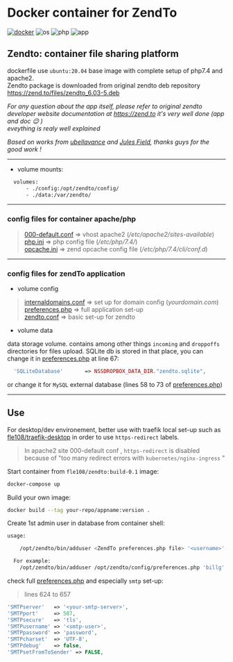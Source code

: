 # Docker container for ZendTo

[![docker]][dockerhub] ![os] ![php] ![app]

## Zendto: container file sharing platform

dockerfile use `ubuntu:20.04` base image with complete setup of php7.4 and apache2. \
Zendto package is downloaded from original zendto deb repository <https://zend.to/files/zendto_6.03-5.deb>

*For any question about the app itself, please refer to original zendto developer website documentation at <https://zend.to> it's very well done (app and doc 😉 )* \
*eveything is realy well explained*

_Based on works from [ubellavance](https://github.com/ubellavance/zendtodocker) and [Jules Field](https://zend.to), thanks guys for the good work !_

---

- volume mounts:

```dockerfile
  volumes:
      - ./config:/opt/zendto/config/
      - ./data:/var/zendto/
````

---

### config files for container apache/php

> [000-default.conf](./000-default.conf) => vhost apache2 (*/etc/apache2/sites-available*) \
> [php.ini](./php.ini) => php config file (*/etc/php/7.4/*) \
> [opcache.ini](./opcache.ini) => zend opcache config file (*/etc/php/7.4/cli/conf.d*)

---

### config files for zendTo application

- volume config

> [internaldomains.conf](./config/internaldomains.conf) => set up for domain config (*yourdomain.com*)\
> [preferences.php](./config/preferences.php) => full application set-up \
> [zendto.conf](./config/zendto.conf) => basic set-up for zendto

- volume data

data storage volume. contains among other things `incoming` and `droppoffs` directories for files upload.
SQLite db is stored in that place, you can change it in [preferences.php](./config/preferences.php) at line 67:

```php
  'SQLiteDatabase'       => NSSDROPBOX_DATA_DIR."zendto.sqlite",
```

or change it for `MySQL` external database (lines 58 to 73 of [preferences.php](./config/preferences.php))

---

## Use

For desktop/dev environement, better use with traefik local set-up such as [fle108/traefik-desktop](https://github.com/fle108/traefik-desktop) in order to use `https-redirect` labels.

> In apache2 site 000-default conf , `https-redirect` is disabled because of "too many redirect errors with `kubernetes/nginx-ingress` "

Start container from `fle108/zendto:build-0.1` image:

```sh
docker-compose up
```

Build your own image:

```sh
docker build --tag your-repo/appname:version .
```

Create 1st admin user in database from container shell:

```sh
usage:

    /opt/zendto/bin/adduser <ZendTo preferences.php file> '<username>' '<email>' '<realname>' '<organization>'

  For example:
    /opt/zendto/bin/adduser /opt/zendto/config/preferences.php 'billg' 'billg@microsoft.com' 'Bill Gates' 'Microsoft Inc'
```

check full [preferences.php](./config/preferences.php) and especially `smtp` set-up:
> lines 624 to 657

```php
'SMTPserver'   => '<your-smtp-server>',
'SMTPport'     => 587,
'SMTPsecure'   => 'tls',
'SMTPusername' => '<smtp-user>',
'SMTPpassword' => 'password',
'SMTPcharset'  => 'UTF-8',
'SMTPdebug'    => false,
'SMTPsetFromToSender' => FALSE,
```

[docker]:https://img.shields.io/badge/dockerfile-build--0.2-blue?logo=docker

[php]:https://img.shields.io/badge/php-7.4-blueviolet?logo=php

[os]:https://img.shields.io/badge/base--image-ubuntu--20.04-orange?logo=ubuntu

[status]:https://img.shields.io/badge/status-build-blue?logo=github

[app]:https://img.shields.io/badge/zendto-6.11--2-green

[dockerhub]:https://hub.docker.com/r/fle108/zendto

